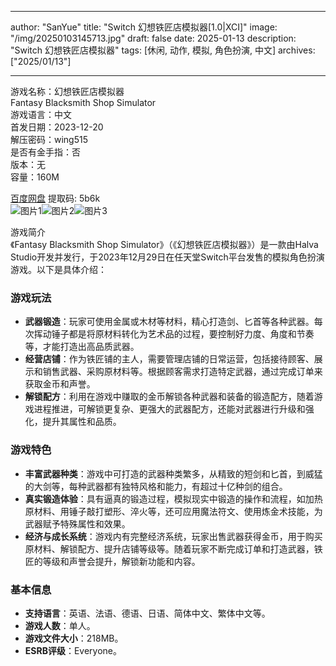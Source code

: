 
---
author: "SanYue"
title: "Switch 幻想铁匠店模拟器[1.0|XCI]"
image: "/img/20250103145713.jpg"
draft: false
date: 2025-01-13
description: "Switch 幻想铁匠店模拟器"
tags: [休闲, 动作, 模拟, 角色扮演, 中文]
archives: ["2025/01/13"]

---

游戏名称：幻想铁匠店模拟器   
Fantasy Blacksmith Shop Simulator    
游戏语言：中文  
首发日期：2023-12-20  
解压密码：wing515  
是否有金手指：否  
版本：无   
容量：160M

[百度网盘](https://pan.baidu.com/s/1jawHAYSMmFmg5Qb48W7Y7g) 提取码: 5b6k  
![图片1](/img/68759f.jpg)![图片2](/img/d8ff6d.jpg)![图片3](/img/6cce25.jpg)  

游戏简介  
《Fantasy Blacksmith Shop Simulator》（《幻想铁匠店模拟器》）是一款由Halva Studio开发并发行，于2023年12月29日在任天堂Switch平台发售的模拟角色扮演游戏。以下是具体介绍：

### 游戏玩法
- **武器锻造**：玩家可使用金属或木材等材料，精心打造剑、匕首等各种武器。每次挥动锤子都是将原材料转化为艺术品的过程，要控制好力度、角度和节奏等，才能打造出高品质武器。
- **经营店铺**：作为铁匠铺的主人，需要管理店铺的日常运营，包括接待顾客、展示和销售武器、采购原材料等。根据顾客需求打造特定武器，通过完成订单来获取金币和声誉。
- **解锁配方**：利用在游戏中赚取的金币解锁各种武器和装备的锻造配方，随着游戏进程推进，可解锁更复杂、更强大的武器配方，还能对武器进行升级和强化，提升其属性和品质。

### 游戏特色
- **丰富武器种类**：游戏中可打造的武器种类繁多，从精致的短剑和匕首，到威猛的大剑等，每种武器都有独特风格和能力，有超过十亿种剑的组合。
- **真实锻造体验**：具有逼真的锻造过程，模拟现实中锻造的操作和流程，如加热原材料、用锤子敲打塑形、淬火等，还可应用魔法符文、使用炼金术技能，为武器赋予特殊属性和效果。
- **经济与成长系统**：游戏内有完整经济系统，玩家出售武器获得金币，用于购买原材料、解锁配方、提升店铺等级等。随着玩家不断完成订单和打造武器，铁匠的等级和声誉会提升，解锁新功能和内容。

### 基本信息
- **支持语言**：英语、法语、德语、日语、简体中文、繁体中文等。
- **游戏人数**：单人。
- **游戏文件大小**：218MB。
- **ESRB评级**：Everyone。
